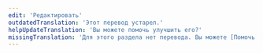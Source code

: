 ```yaml
---
edit: 'Редактировать'
outdatedTranslation: 'Этот перевод устарел.'
helpUpdateTranslation: 'Вы можете помочь улучшить его?'
missingTranslation: 'Для этого раздела нет перевода. Вы можете [Помочь перевести его?](https://github.com/kentcdodds/glamorous-website/blob/master/other/CONTRIBUTING_DOCUMENTATION.md)?'
---
```


